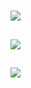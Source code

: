 # [](ContributionTable?__template__=property.md#cldf:Gender)

[](ContributionTable?__template__=property.md&property=Description#cldf:Gender)

## [](ParameterTable#cldf:56)

![](HasGender.jpg?parameters=56&pacific-centered&padding-left=10&padding-right=10&padding-top=20&padding-bottom=20&width=12&height=8&markersize=15#cldfviz.map)

## [](ParameterTable#cldf:57)

![](GenderCount.jpg?parameters=57&pacific-centered&padding-left=10&padding-right=10&padding-top=20&padding-bottom=20&width=12&height=8&markersize=15#cldfviz.map)

## [](ParameterTable#cldf:58)

![](GenderCountBinned4.jpg?parameters=58&pacific-centered&padding-left=10&padding-right=10&padding-top=20&padding-bottom=20&width=12&height=8&markersize=15#cldfviz.map)
